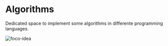 # Algorithms
Dedicated space to implement some algorithms in differente programming languages.

![foco-idea](https://user-images.githubusercontent.com/42220870/107309105-70102900-6a4f-11eb-8dd1-3d38b9de53cf.png)

